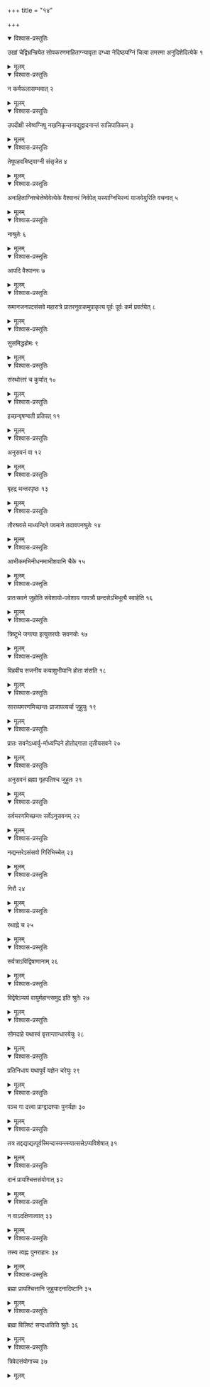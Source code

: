 +++
title = "१४"

+++





<details open><summary>विश्वास-प्रस्तुतिः</summary>

उखां चेद्विभ्रन्म्रियेत सोपकरणमाहिताग्न्यावृता दग्ध्वा नेदिष्ठ्यग्निं चित्वा तमस्मा अनुदिशेदित्येके १
</details>

<details><summary>मूलम्</summary>

उखां चेद्विभ्रन्म्रियेत सोपकरणमाहिताग्न्यावृता दग्ध्वा नेदिष्ठ्यग्निं चित्वा तमस्मा अनुदिशेदित्येके १
</details>


<details open><summary>विश्वास-प्रस्तुतिः</summary>

न कर्मफलासम्भवात् २
</details>

<details><summary>मूलम्</summary>

न कर्मफलासम्भवात् २
</details>


<details open><summary>विश्वास-प्रस्तुतिः</summary>

उपदीक्षी स्वेष्वग्निषु नखनिकृन्तनाद्युद्वादनान्तं सान्निपातिकम् ३
</details>

<details><summary>मूलम्</summary>

उपदीक्षी स्वेष्वग्निषु नखनिकृन्तनाद्युद्वादनान्तं सान्निपातिकम् ३
</details>


<details open><summary>विश्वास-प्रस्तुतिः</summary>

तेषूपहवमिष्ट्वाग्नी संसृजेत ४
</details>

<details><summary>मूलम्</summary>

तेषूपहवमिष्ट्वाग्नी संसृजेत ४
</details>


<details open><summary>विश्वास-प्रस्तुतिः</summary>

अनाहिताग्निश्चेत्तेष्वेवेत्येके वैश्वानरं निर्वपेत् यस्याग्निभिरन्यं याजयेयुरिति वचनात् ५
</details>

<details><summary>मूलम्</summary>

अनाहिताग्निश्चेत्तेष्वेवेत्येके वैश्वानरं निर्वपेत् यस्याग्निभिरन्यं याजयेयुरिति वचनात् ५
</details>


<details open><summary>विश्वास-प्रस्तुतिः</summary>

नाश्रुतेः ६
</details>

<details><summary>मूलम्</summary>

नाश्रुतेः ६
</details>


<details open><summary>विश्वास-प्रस्तुतिः</summary>

आपदि वैश्वानरः ७
</details>

<details><summary>मूलम्</summary>

आपदि वैश्वानरः ७
</details>


<details open><summary>विश्वास-प्रस्तुतिः</summary>

समानजनपदसंसवे महारात्रे प्रातरनुवाकमुपाकृत्य पूर्वः पूर्वः कर्म प्रवर्तयेत् ८
</details>

<details><summary>मूलम्</summary>

समानजनपदसंसवे महारात्रे प्रातरनुवाकमुपाकृत्य पूर्वः पूर्वः कर्म प्रवर्तयेत् ८
</details>


<details open><summary>विश्वास-प्रस्तुतिः</summary>

सुसमिद्धहोमः ९
</details>

<details><summary>मूलम्</summary>

सुसमिद्धहोमः ९
</details>


<details open><summary>विश्वास-प्रस्तुतिः</summary>

संस्थोत्तरं च कुर्यात् १०
</details>

<details><summary>मूलम्</summary>

संस्थोत्तरं च कुर्यात् १०
</details>


<details open><summary>विश्वास-प्रस्तुतिः</summary>

इच्छन्वृषण्वती प्रतिपत् ११
</details>

<details><summary>मूलम्</summary>

इच्छन्वृषण्वती प्रतिपत् ११
</details>


<details open><summary>विश्वास-प्रस्तुतिः</summary>

अनुसवनं वा १२
</details>

<details><summary>मूलम्</summary>

अनुसवनं वा १२
</details>


<details open><summary>विश्वास-प्रस्तुतिः</summary>

बृहद्र थन्तरपृष्ठः १३
</details>

<details><summary>मूलम्</summary>

बृहद्र थन्तरपृष्ठः १३
</details>


<details open><summary>विश्वास-प्रस्तुतिः</summary>

तौरश्रवसे माध्यन्दिने पवमाने तदावपनश्रुतेः १४
</details>

<details><summary>मूलम्</summary>

तौरश्रवसे माध्यन्दिने पवमाने तदावपनश्रुतेः १४
</details>


<details open><summary>विश्वास-प्रस्तुतिः</summary>

आभीकमभिनीधनमाभीशवानि चैके १५
</details>

<details><summary>मूलम्</summary>

आभीकमभिनीधनमाभीशवानि चैके १५
</details>


<details open><summary>विश्वास-प्रस्तुतिः</summary>

प्रातःसवने जुहोति संवेशायो-पवेशाय गायत्र्यै छन्दसेऽभिभूत्यै स्वाहेति १६
</details>

<details><summary>मूलम्</summary>

प्रातःसवने जुहोति संवेशायो-पवेशाय गायत्र्यै छन्दसेऽभिभूत्यै स्वाहेति १६
</details>


<details open><summary>विश्वास-प्रस्तुतिः</summary>

त्रिष्टुभे जगत्या इत्युत्तरयोः सवनयोः १७
</details>

<details><summary>मूलम्</summary>

त्रिष्टुभे जगत्या इत्युत्तरयोः सवनयोः १७
</details>


<details open><summary>विश्वास-प्रस्तुतिः</summary>

विहवीय सजनीय कयाशुभीयानि होता शंसति १८
</details>

<details><summary>मूलम्</summary>

विहवीय सजनीय कयाशुभीयानि होता शंसति १८
</details>


<details open><summary>विश्वास-प्रस्तुतिः</summary>

सारव्यमरणमिच्छन्तः प्राजापत्यर्चा जुहुयुः १९
</details>

<details><summary>मूलम्</summary>

सारव्यमरणमिच्छन्तः प्राजापत्यर्चा जुहुयुः १९
</details>


<details open><summary>विश्वास-प्रस्तुतिः</summary>

प्रातः सवनेऽध्वर्यु-र्माध्यन्दिने होतोद्गाता तृतीयसवने २०
</details>

<details><summary>मूलम्</summary>

प्रातः सवनेऽध्वर्यु-र्माध्यन्दिने होतोद्गाता तृतीयसवने २०
</details>


<details open><summary>विश्वास-प्रस्तुतिः</summary>

अनुसवनं ब्रह्मा गृहपतिश्च जुहुतः २१
</details>

<details><summary>मूलम्</summary>

अनुसवनं ब्रह्मा गृहपतिश्च जुहुतः २१
</details>


<details open><summary>विश्वास-प्रस्तुतिः</summary>

सर्वमरणमिच्छन्तः सर्वेऽनुसवनम् २२
</details>

<details><summary>मूलम्</summary>

सर्वमरणमिच्छन्तः सर्वेऽनुसवनम् २२
</details>


<details open><summary>विश्वास-प्रस्तुतिः</summary>

नद्यन्तरेऽसंसवो गिरिभिच्चेत् २३
</details>

<details><summary>मूलम्</summary>

नद्यन्तरेऽसंसवो गिरिभिच्चेत् २३
</details>


<details open><summary>विश्वास-प्रस्तुतिः</summary>

गिरौ २४
</details>

<details><summary>मूलम्</summary>

गिरौ २४
</details>


<details open><summary>विश्वास-प्रस्तुतिः</summary>

रथाह्ने च २५
</details>

<details><summary>मूलम्</summary>

रथाह्ने च २५
</details>


<details open><summary>विश्वास-प्रस्तुतिः</summary>

सर्वत्राऽविद्विषाणानाम् २६
</details>

<details><summary>मूलम्</summary>

सर्वत्राऽविद्विषाणानाम् २६
</details>


<details open><summary>विश्वास-प्रस्तुतिः</summary>

विद्वेषेऽप्ययं वायुर्महान्त्समुद्र इति श्रुतेः २७
</details>

<details><summary>मूलम्</summary>

विद्वेषेऽप्ययं वायुर्महान्त्समुद्र इति श्रुतेः २७
</details>


<details open><summary>विश्वास-प्रस्तुतिः</summary>

सोमदाहे यथास्वं वृत्तान्तान्धारयेयुः २८
</details>

<details><summary>मूलम्</summary>

सोमदाहे यथास्वं वृत्तान्तान्धारयेयुः २८
</details>


<details open><summary>विश्वास-प्रस्तुतिः</summary>

प्रतिनिधाय यथापूर्वं यज्ञेन चरेयुः २९
</details>

<details><summary>मूलम्</summary>

प्रतिनिधाय यथापूर्वं यज्ञेन चरेयुः २९
</details>


<details open><summary>विश्वास-प्रस्तुतिः</summary>

पञ्च गा दत्त्वा प्राग्द्वादश्याः पुनर्यज्ञः ३०
</details>

<details><summary>मूलम्</summary>

पञ्च गा दत्त्वा प्राग्द्वादश्याः पुनर्यज्ञः ३०
</details>


<details open><summary>विश्वास-प्रस्तुतिः</summary>

तत्र तद्दद्याद्यत्पूर्वस्मिन्दास्यन्त्स्यात्सत्त्रेऽप्यविशेषात् ३१
</details>

<details><summary>मूलम्</summary>

तत्र तद्दद्याद्यत्पूर्वस्मिन्दास्यन्त्स्यात्सत्त्रेऽप्यविशेषात् ३१
</details>


<details open><summary>विश्वास-प्रस्तुतिः</summary>

दानं प्रायश्चित्तसंयोगात् ३२
</details>

<details><summary>मूलम्</summary>

दानं प्रायश्चित्तसंयोगात् ३२
</details>


<details open><summary>विश्वास-प्रस्तुतिः</summary>

न वाऽदक्षिणात्वात् ३३
</details>

<details><summary>मूलम्</summary>

न वाऽदक्षिणात्वात् ३३
</details>


<details open><summary>विश्वास-प्रस्तुतिः</summary>

तस्य त्वह्नः पुनराहारः ३४
</details>

<details><summary>मूलम्</summary>

तस्य त्वह्नः पुनराहारः ३४
</details>


<details open><summary>विश्वास-प्रस्तुतिः</summary>

ब्रह्मा प्रायश्चित्तानि जुहुयादनादिष्टानि ३५
</details>

<details><summary>मूलम्</summary>

ब्रह्मा प्रायश्चित्तानि जुहुयादनादिष्टानि ३५
</details>


<details open><summary>विश्वास-प्रस्तुतिः</summary>

ब्रह्मा विलिष्टं सन्दधातिति श्रुतेः ३६
</details>

<details><summary>मूलम्</summary>

ब्रह्मा विलिष्टं सन्दधातिति श्रुतेः ३६
</details>


<details open><summary>विश्वास-प्रस्तुतिः</summary>

त्रिवेदसंयोगाच्च ३७
</details>

<details><summary>मूलम्</summary>

त्रिवेदसंयोगाच्च ३७
</details>
